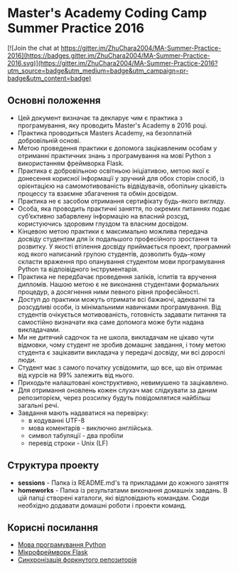 # Master's Academy Coding Camp Summer Practice 2016

[![Join the chat at https://gitter.im/ZhuChara2004/MA-Summer-Practice-2016](https://badges.gitter.im/ZhuChara2004/MA-Summer-Practice-2016.svg)](https://gitter.im/ZhuChara2004/MA-Summer-Practice-2016?utm_source=badge&utm_medium=badge&utm_campaign=pr-badge&utm_content=badge)

Основні положення
----------------------------------------

* Цей документ визначає та декларує чим є практика з програмування, яку проводить Master's Academy в 2016 році.
* Практика проводиться Masters Academy, на безоплатній добровільній основі.
* Метою проведення практики є допомога зацікавленим особам у отриманні практичних знань з програмування на мові Python з
  використанням фреймворка Flask.
* Практика є добровільною освітньою ініціативою, метою якої є донесення корисної інформації у зручний для обох сторін спосіб,
  із орієнтацією на самомотивованість відвідувачів, обопільну цікавість процессу та взаємне збагачення та обмін досвідом.
* Практика не є засобом отримання сертифікату будь-якого вигляду.
* Особа, яка проводить практичні заняття, по окремих питаннях подає суб’єктивно забарвлену інформацію на власний розсуд,
  користуючись здоровим глуздом та власним досвідом.
* Кінцевою метою практики є максимально можлива передача досвіду студентам  для їх подальшого професійного зростання та
  розвитку. У якості втілення досвіду приймається проект, програмний код якого написаний групою студентів, дозволить будь-кому
  скласти враження про опанування студентом мови програмування Python та відпоівідного інструментарія.
* Практика не передбачає проведення заліків, іспитів та вручення дипломів. Нашою метою є не виконання студентами формальних
  процедур, а досягнення ними певного рівня професійності.
* Доступ до практики можуть отримати всі бажаючі, адекватні та розсудливі особи, із мінімальними навичками програмування.
  Від студентів очікується мотивованість, готовність задавати питання та самостійно визначати яка саме допомога може бути
  надана викладачами.
* Ми не дитячий садочок та не школа, викладачам не цікаво чути відмовки, чому студент не зробив домашнє завдання, і тому
  метою студента є зацікавити викладача у передачі досвіду, ми всі дорослі люди.
* Студент має з самого початку усвідомити, що все, що він отримає від курсів на 99% залежить від нього.
* Приходьте налаштовані конструктивно, невимушено та зацікавлено.
* Для отримання оновлень кожен слухач має слідкувати за даним репозиторієм, через розсилку будуть повідомлятися найбільш
  загальні речі.
* Завдання мають надаватися на перевірку:
   * в кодуванні UTF-8
   * мова коментарів - виключно англійська.
   * символ табуляції - два пробіли
   * перевід строки - Unix (LF)

Структура проекту
----------------------------------------
 * <b>sessions</b> - Папка із README.md's та прикладами до кожного заняття
 * <b>homeworks</b> - Папка із результатами виконання домашніх завдань. В цій папці створені каталоги, які відповідають
   командам. Сюди необхідно додавати домашні роботи і проекти команд.


Корисні посилання
----------------------------------------

* [Мова програмування Python](https://www.python.org)
* [Мікрофреймворк Flask](http://flask.pocoo.org/)
* [Синхронізація форкнутого репозиторія](https://help.github.com/articles/syncing-a-fork/)

